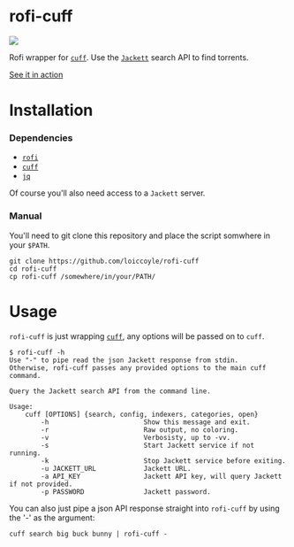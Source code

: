 # rofi-cuff
<a href="./LICENSE.md"><img src="https://img.shields.io/badge/license-MIT-blue.svg"></a>

Rofi wrapper for [`cuff`](https://github.com/loiccoyle/cuff). Use the [`Jackett`](https://github.com/jackett/jackett) search API to find torrents.

[See it in action](https://imgur.com/7roVMqQ)

# Installation

### Dependencies

* [`rofi`](https://github.com/davatorium/rofi)
* [`cuff`](https://github.com/loiccoyle/cuff)
* [`jq`](https://github.com/stedolan/jq)

Of course you'll also need access to a `Jackett` server.

### Manual

You'll need to git clone this repository and place the script somwhere in your `$PATH`.
```
git clone https://github.com/loiccoyle/rofi-cuff
cd rofi-cuff
cp rofi-cuff /somewhere/in/your/PATH/
```

# Usage

`rofi-cuff` is just wrapping [`cuff`](https://github.com/loiccoyle/cuff), any options will be passed on to `cuff`.

```
$ rofi-cuff -h
Use "-" to pipe read the json Jackett response from stdin.
Otherwise, rofi-cuff passes any provided options to the main cuff command.

Query the Jackett search API from the command line.

Usage:
    cuff [OPTIONS] {search, config, indexers, categories, open}
        -h                        Show this message and exit.
        -r                        Raw output, no coloring.
        -v                        Verbosisty, up to -vv.
        -s                        Start Jackett service if not running.
        -k                        Stop Jackett service before exiting.
        -u JACKETT_URL            Jackett URL.
        -a API_KEY                Jackett API key, will query Jackett if not provided.
        -p PASSWORD               Jackett password.
```
You can also just pipe a json API response straight into `rofi-cuff` by using the '-' as the argument:
```
cuff search big buck bunny | rofi-cuff -
```
